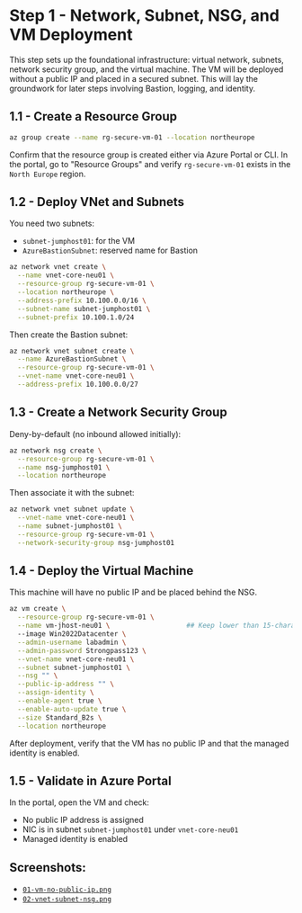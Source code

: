 # Step 1 - Network, Subnet, NSG, and VM Deployment

This step sets up the foundational infrastructure: virtual network, subnets, network security group, and the virtual machine. The VM will be deployed without a public IP and placed in a secured subnet. This will lay the groundwork for later steps involving Bastion, logging, and identity.

## 1.1 - Create a Resource Group

```bash
az group create --name rg-secure-vm-01 --location northeurope
```

Confirm that the resource group is created either via Azure Portal or CLI. 
In the portal, go to "Resource Groups" and verify `rg-secure-vm-01` exists in the `North Europe` region.

## 1.2 - Deploy VNet and Subnets

You need two subnets:

- `subnet-jumphost01`: for the VM
- `AzureBastionSubnet`: reserved name for Bastion

```bash
az network vnet create \
  --name vnet-core-neu01 \
  --resource-group rg-secure-vm-01 \
  --location northeurope \
  --address-prefix 10.100.0.0/16 \
  --subnet-name subnet-jumphost01 \
  --subnet-prefix 10.100.1.0/24
```

Then create the Bastion subnet:

```bash
az network vnet subnet create \
  --name AzureBastionSubnet \
  --resource-group rg-secure-vm-01 \
  --vnet-name vnet-core-neu01 \
  --address-prefix 10.100.0.0/27
```

## 1.3 - Create a Network Security Group

Deny-by-default (no inbound allowed initially):

```bash
az network nsg create \
  --resource-group rg-secure-vm-01 \
  --name nsg-jumphost01 \
  --location northeurope
```

Then associate it with the subnet:

```bash
az network vnet subnet update \
  --vnet-name vnet-core-neu01 \
  --name subnet-jumphost01 \
  --resource-group rg-secure-vm-01 \
  --network-security-group nsg-jumphost01
```

## 1.4 - Deploy the Virtual Machine

This machine will have no public IP and be placed behind the NSG.

```bash
az vm create \
  --resource-group rg-secure-vm-01 \
  --name vm-jhost-neu01 \                   ## Keep lower than 15-characters
  --image Win2022Datacenter \
  --admin-username labadmin \
  --admin-password Strongpass123 \
  --vnet-name vnet-core-neu01 \
  --subnet subnet-jumphost01 \
  --nsg "" \
  --public-ip-address "" \
  --assign-identity \
  --enable-agent true \
  --enable-auto-update true \
  --size Standard_B2s \
  --location northeurope
```

After deployment, verify that the VM has no public IP and that the managed identity is enabled.

## 1.5 - Validate in Azure Portal

In the portal, open the VM and check:

- No public IP address is assigned
- NIC is in subnet `subnet-jumphost01` under `vnet-core-neu01`
- Managed identity is enabled

## Screenshots:

- [`01-vm-no-public-ip.png`](/Lab01_Core_Infrastructure_and_Security_Foundations/images/01-vm-no-public-ip.png)
- [`02-vnet-subnet-nsg.png`](/Lab01_Core_Infrastructure_and_Security_Foundations/images/02-vnet-subnet-nsg.png)
